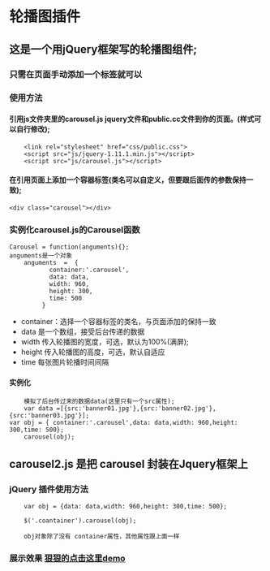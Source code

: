 # 轮播图插件
## 这是一个用jQuery框架写的轮播图组件;

### 只需在页面手动添加一个标签就可以

### 使用方法

#### 引用js文件夹里的carousel.js jquery文件和public.cc文件到你的页面。(样式可以自行修改);
		
		<link rel="stylesheet" href="css/public.css">
		<script src="js/jquery-1.11.1.min.js"></script>
		<script src="js/carousel.js"></script>

#### 在引用页面上添加一个容器标签(类名可以自定义，但要跟后面传的参数保持一致);

	<div class="carousel"></div>

### 实例化carousel.js的Carousel函数
	
	Carousel = function(anguments){};
	anguments是一个对象
        anguments  =  {
               container:'.carousel',
               data: data,
               width: 960,
               height: 300,
               time: 500
             }
* container：选择一个容器标签的类名，与页面添加的保持一致
* data 是一个数组，接受后台传递的数据
* width 传入轮播图的宽度，可选，默认为100%(满屏);
* height 传入轮播图的高度，可选，默认自适应
* time 每张图片轮播时间间隔	

#### 实例化	
		模拟了后台传过来的数据data(这里只有一个src属性);
		var data =[{src:'banner01.jpg'},{src:'banner02.jpg'},{src:'banner03.jpg'}];
    var obj = { container:'.carousel',data: data,width: 960,height: 300,time: 500};
		carousel(obj);

## carousel2.js 是把 carousel 封装在Jquery框架上

### jQuery 插件使用方法
```
    var obj = {data: data,width: 960,height: 300,time: 500};
    
    $('.coantainer').carousel(obj);

    obj对象除了没有 container属性，其他属性跟上面一样
```
### 展示效果 <a href="https://newyoung21.github.io/carousel/">狠狠的点击这里demo</a>
